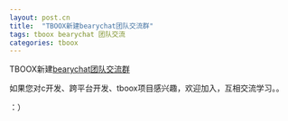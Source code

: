 ```yaml
---
layout: post.cn
title:  "TBOOX新建bearychat团队交流群"
tags: tboox bearychat 团队交流
categories: tboox
---
```


TBOOX新建[bearychat团队交流群](https://tboox.bearychat.com/signup/98bf6970b9f889d6ae3fbc3d50ee8a36)

如果您对c开发、跨平台开发、tboox项目感兴趣，欢迎加入，互相交流学习。。

：）

